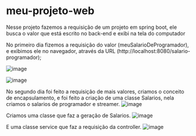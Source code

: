 # meu-projeto-web
Nesse projeto fazemos a requisição de um projeto em spring boot, ele busca o valor que está escrito no back-end e exibi na tela do computador

No primeiro dia fizemos a requisição do valor (meuSalarioDeProgramador), e exibimos ele no navegador, através da URL (http://localhost:8080/salario-programador);

![image](https://github.com/MuriloAlmeid/meu-projeto-web/assets/125038277/72a4e8f6-c40e-4add-97b6-4b8499522c43)

![image](https://github.com/MuriloAlmeid/meu-projeto-web/assets/125038277/ff8daff7-a2f6-462e-aca5-7be702b16d15)

No segundo dia foi feito a requisição de mais valores, criamos o conceito de encapsulamento, e foi feito a criação de uma classe Salarios, nela criamos o salarios de programador e streamer.
![image](https://github.com/MuriloAlmeid/meu-projeto-web/assets/125038277/e20bd531-031e-4ccc-ab72-e9d6b3fb930f)

Criamos uma classe que faz a geração de Salarios.
![image](https://github.com/MuriloAlmeid/meu-projeto-web/assets/125038277/11e2e619-670f-49cb-a54e-79370f231951)

E uma classe service que faz a requisição da controller.
![image](https://github.com/MuriloAlmeid/meu-projeto-web/assets/125038277/11b7d039-0a32-4019-af2d-434d8eea9b36)
